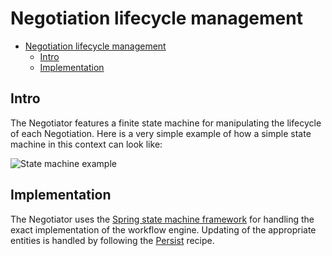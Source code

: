 # Negotiation lifecycle management

<!-- TOC -->
* [Negotiation lifecycle management](#negotiation-lifecycle-management)
  * [Intro](#intro)
  * [Implementation](#implementation)
<!-- TOC -->
## Intro
The Negotiator features a finite state machine for manipulating the lifecycle of each Negotiation. Here is a very simple
example of how a simple state machine in this context can look like:

![State machine example](/Users/radovan.tomasik/Repositories/negotiator-v3/docs/negotiation.drawio.png)

## Implementation
The Negotiator uses the [Spring state machine framework](https://docs.spring.io/spring-statemachine/docs/current/reference/#preface)
for handling the exact implementation of the workflow engine. Updating of the appropriate entities is handled
by following the [Persist](https://docs.spring.io/spring-statemachine/docs/current/reference/#statemachine-recipes-persist)
recipe.